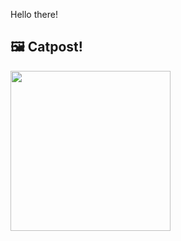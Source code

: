 Hello there!



## 🖼️ Catpost!

<sub>
    <img src="https://cdn2.thecatapi.com/images/17AVqidNy.jpg" height="256">
</sub>

